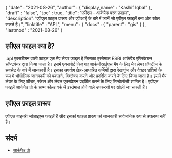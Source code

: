 {
  "date" : "2021-08-26",
  "author" : {
    "display_name" : "Kashif Iqbal"
},
  "draft" : "false",
  "toc" : true,
  "title" :"एपीएल - आर्कपैड परत फ़ाइल",
  "description":"एपीएल फ़ाइल प्रारूप और एपीआई के बारे में जानें जो एपीएल फाइलें बना और खोल सकते हैं।",
  "linktitle" : "APL",
  "menu" : {
    "docs" : {
      "parent" : "gis"
}
},
  "lastmod" : "2021-08-26"
}

## एपीएल फाइल क्या है?

.apl एक्सटेंशन वाली फाइल एक मैप लेयर फाइल है जिसका इस्तेमाल ESRI आर्कपैड एप्लिकेशन सॉफ्टवेयर द्वारा किया जाता है। इसमें एक्सपोर्ट किए गए आर्कजीआईएस मैप के लिए मैप लेयर प्रॉपर्टीज के सबसेट के बारे में जानकारी है। इसका उपयोग क्षेत्र-आधारित कर्मियों द्वारा रेखापुंज और वेक्टर छवियों के रूप में भौगोलिक जानकारी को पकड़ने, विश्लेषण करने और प्रदर्शित करने के लिए किया जाता है। इसमें मैप लेयर के लिए फीचर, स्केल और लेबल एक्सप्रेशन प्रदर्शित करने के लिए सिम्बोलॉजी शामिल है। एपीएल फाइलें आर्कपैड प्रो के साथ फील्ड वर्क में इस्तेमाल होने वाले उपकरणों पर खोली जा सकती हैं।

## एपीएल फ़ाइल प्रारूप

एपीएल बाइनरी जीआईएस फाइलें हैं और इसकी फाइल प्रारूप की जानकारी सार्वजनिक रूप से उपलब्ध नहीं है।


## संदर्भ ##

* [आर्कपैड प्रो](https://www.esri.com/content/dam/esrisites/sitecore-archive/Files/Pdfs/library/brochures/pdfs/arcpadbro.pdf)

